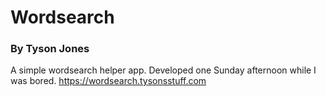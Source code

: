 # Wordsearch
### By Tyson Jones


A simple wordsearch helper app. Developed one Sunday afternoon while I was bored. https://wordsearch.tysonsstuff.com